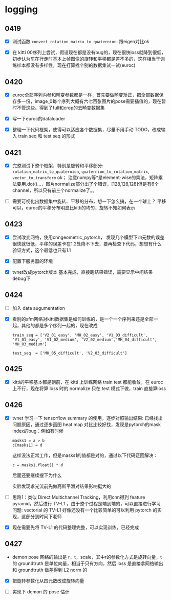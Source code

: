 # logging

## 0419

- [x] 测试函数 ```convert_rotation_matrix_to_quaternion```: 跟eigen对比ok

- [x] 在 kitti 00序列上尝试，假设现在都是没有bug的，现在很快loss就降到很低，初步认为车在行走时基本上帧图像的旋转和平移都是差不多的，这样相当于训练样本都没有多样性，现在打算找个别的数据集试一试(euroc)


## 0420

- [x] euroc全部序列内参和畸变参数都是一样，首先要做畸变矫正，把全部数据保存多一份，image_0每个序列大概有六七百张图片的pose需要插值的，现在暂时不管这些。得到了full和crop的去畸变数据集

- [x] 写一下euroc的dataloader

- [x] 整理一下代码框架，使得可以适应各个数据集，尽量不用手动 TODO，改成输入 train seq 和 test seq 的形式

## 0421

- [x] 完整测试下整个框架，特别是旋转和平移部分: ```rotation_matrix_to_quaternion```, ```quaternion_to_rotation_matrix```, ```vector_to_transform``` ok； 注意numpy等*是element-wise的乘法，矩阵乘法要用.dot()...，图片normalize部分出了个错误，[128,128,128]但是有6个channel，所以只有前三个normalize了。。

- [ ] 需要可视化出数据集中旋转、平移的分布，想一下怎么搞，在一个球上？ 平移可以，euroc的平移分布明显比kitti的均匀，旋转不知如何表示

## 0423

- [x] 尝试改变网络，使用cnngeometric_pytorch， 发现几个模型下四元数的误差很快就很低，平移的误差卡在1.2处降不下去，要再检查下代码，想想有什么验证方式，这个最低也只有1.1

- [x] 配置下服务器的环境

- [x] tvnet改成pytorch版本 基本完成，直接跑结果错误，需要显示中间结果debug下

## 0424

- [ ] 加入 data augumentation 

- [x] 看别的sfm网络对kitti数据集是如何训练的，是一个一个序列来还是全部一起，其他的都是多个序列一起的，现在改成
    ```
    train_seq = ['V2_01_easy', 'MH_02_easy', 'V1_03_difficult', 'V1_01_easy', 'V1_02_medium', 'V2_02_medium','MH_04_difficult', 'MH_03_medium'] 

    test_seq  = ['MH_05_difficult', 'V2_03_difficult']
    ```

## 0425

- [x] kitti的平移基本都是朝前，在 kitti 上训练网络 train test 都能收敛，在 euroc 上不行，现在将算 loss 时的 normalize 只在 test 模式下做，train 直接算loss

## 0426

- [x] tvnet 学习一下 tensorflow summary 的使用，逐步对照输出结果: 已经找出问题原因，通过逐步画图 heat map 对比比较好找，发现是pytorch的mask index的bug：例如有时候
    ```
    masks1 = a > b
    c[masks1] = d
    ```
    这样没法正常工作，但是masks1的值都是对的，通过以下代码迂回解决：
    ```
    c = masks1.float() * d
    ```
    后面还要继续搜下为什么

    实验发现求光流前先做高斯平滑对结果影响挺大的

- [ ] 思路1：类似 Direct Multichannel Tracking，利用cnn得到 feature pyramid，然后进行 TV-L1 ，由于整个过程是端到端的，可以直接进行学习
    问题: vectorial 的 TV-L1 好像还没有一个比较简单的可以利用 pytorch 的实现，这部分到时问下老师

- [x] 现在需要先将 TV-L1 的代码整理完整，可以实现训练，已经完成

## 0427

- demon pose 网络的输出是 r，t，scale，其中r的参数化方式是旋转向量，t的 groundtruth 是单位向量，相当于只有方向，然后 loss 是直接拿网络输出和 groundtruth 做差得到 L2 norm 的

- [x] 把旋转参数化从四元数改成旋转向量

- [ ] 实现下 demon 的 pose 估计